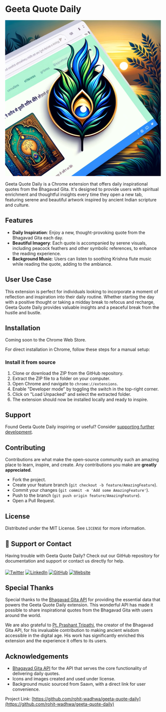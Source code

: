 # Geeta Quote Daily
![Geeta Quote Daily](images/banner.png)

Geeta Quote Daily is a Chrome extension that offers daily inspirational quotes from the Bhagavad Gita. It's designed to provide users with spiritual enrichment and thoughtful insights every time they open a new tab, featuring serene and beautiful artwork inspired by ancient Indian scripture and culture.

## Features

- **Daily Inspiration**: Enjoy a new, thought-provoking quote from the Bhagavad Gita each day.
- **Beautiful Imagery**: Each quote is accompanied by serene visuals, including peacock feathers and other symbolic references, to enhance the reading experience.
- **Background Music**: Users can listen to soothing Krishna flute music while reading the quote, adding to the ambiance.

## User Use Case

This extension is perfect for individuals looking to incorporate a moment of reflection and inspiration into their daily routine. Whether starting the day with a positive thought or taking a midday break to refocus and recharge, Geeta Quote Daily provides valuable insights and a peaceful break from the hustle and bustle.

## Installation

Coming soon to the Chrome Web Store.

For direct installation in Chrome, follow these steps for a manual setup:

### Install it from source

1. Clone or download the ZIP from the GitHub repository.
2. Extract the ZIP file to a folder on your computer.
3. Open Chrome and navigate to `chrome://extensions`.
4. Enable "Developer mode" by toggling the switch in the top-right corner.
5. Click on "Load Unpacked" and select the extracted folder.
6. The extension should now be installed locally and ready to inspire.

## Support

Found Geeta Quote Daily inspiring or useful? Consider [supporting further development](https://www.buymeacoffee.com/rohit.wadhwa).

## Contributing

Contributions are what make the open-source community such an amazing place to learn, inspire, and create. Any contributions you make are **greatly appreciated**.

- Fork the project.
- Create your feature branch (`git checkout -b feature/AmazingFeature`).
- Commit your changes (`git commit -m 'Add some AmazingFeature'`).
- Push to the branch (`git push origin feature/AmazingFeature`).
- Open a Pull Request.

## License

Distributed under the MIT License. See `LICENSE` for more information.

## 📢 Support or Contact

Having trouble with Geeta Quote Daily? Check out our GitHub repository for documentation and support or contact us directly for help.

####
<a href="https://twitter.com/RohitWadhwa52" target="_blank"><img src="https://raw.githubusercontent.com/nakulbhati/nakulbhati/master/contain/tw.png" alt="Twitter" width="30"></a>
<a href="https://www.linkedin.com/in/rohit-wadhwa" target="_blank"><img src="https://raw.githubusercontent.com/nakulbhati/nakulbhati/master/contain/in.png" alt="LinkedIn" width="30"></a>
<a href="https://github.com/rohit-wadhwa" target="_blank"><img src="https://raw.githubusercontent.com/nakulbhati/nakulbhati/master/contain/git.png" alt="GitHub" width="30"></a>
<a href="https://about.me/rohit.wadhwa" target="_blank"><img src="https://raw.githubusercontent.com/nakulbhati/nakulbhati/master/contain/www.png" alt="Website" width="30"></a>

## Special Thanks

Special thanks to the [Bhagavad Gita API](https://bhagavadgitaapi.in/) for providing the essential data that powers the Geeta Quote Daily extension. This wonderful API has made it possible to share inspirational quotes from the Bhagavad Gita with users around the world.

We are also grateful to [Pt. Prashant Tripathi](https://github.com/ptprashanttripathi), the creator of the Bhagavad Gita API, for his invaluable contribution to making ancient wisdom accessible in the digital age. His work has significantly enriched this extension and the experience it offers to its users.

## Acknowledgements

- [Bhagavad Gita API](https://bhagavadgitaapi.in/) for the API that serves the core functionality of delivering daily quotes.
- Icons and images created and used under license.
- Background music sourced from Saavn, with a direct link for user convenience.

Project Link: [https://github.com/rohit-wadhwa/geeta-quote-daily](https://github.com/rohit-wadhwa/geeta-quote-daily)

